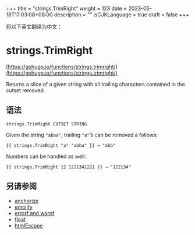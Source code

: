 +++
title = "strings.TrimRight"
weight = 123
date = 2023-05-18T17:03:08+08:00
description = ""
isCJKLanguage = true
draft = false
+++

将以下英文翻译为中文：
# strings.TrimRight

[https://gohugo.io/functions/strings.trimright/](https://gohugo.io/functions/strings.trimright/)

Returns a slice of a given string with all trailing characters contained in the cutset removed.

## 语法

```
strings.TrimRight CUTSET STRING
```

Given the string `"abba"`, trailing `"a"`’s can be removed a follows:

```
{{ strings.TrimRight "a" "abba" }} → "abb"
```

Numbers can be handled as well:

```
{{ strings.TrimRight 12 1221341221 }} → "122134"
```

## 另请参阅

- [anchorize](https://gohugo.io/functions/anchorize/)
- [emojify](https://gohugo.io/functions/emojify/)
- [errorf and warnf](https://gohugo.io/functions/errorf/)
- [float](https://gohugo.io/functions/float/)
- [htmlEscape](https://gohugo.io/functions/htmlescape/)
